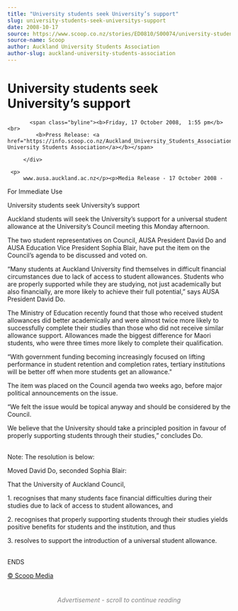 ```yaml
---
title: "University students seek University’s support"
slug: university-students-seek-universitys-support
date: 2008-10-17
source: https://www.scoop.co.nz/stories/ED0810/S00074/university-students-seek-universitys-support.htm
source-name: Scoop
author: Auckland University Students Association
author-slug: auckland-university-students-association
---
```

<div class="story-top">
           <h1>University students seek University’s support</h1>

           <span class="byline"><b>Friday, 17 October 2008,  1:55 pm</b><br>
             <b>Press Release: <a href="https://info.scoop.co.nz/Auckland_University_Students_Association">Auckland University Students Association</a></b></span>

         </div>

	 <p>
         www.ausa.auckland.ac.nz</p><p>Media Release - 17 October 2008 -
For Immediate Use</p><p>University students seek University’s
support</p><p>Auckland students will seek the University’s
support for a universal student allowance at the
University’s Council meeting this Monday afternoon.</p><p>The
two student representatives on Council, AUSA President David
Do and AUSA Education Vice President Sophia Blair, have put
the item on the Council’s agenda to be discussed and voted
on.</p><p>“Many students at Auckland University find
themselves in difficult financial circumstances due to lack
of access to student allowances. Students who are properly
supported while they are studying, not just academically but
also financially, are more likely to achieve their full
potential,” says AUSA President David Do.</p><p>The Ministry
of Education recently found that those who received student
allowances did better academically and were almost twice
more likely to successfully complete their studies than
those who did not receive similar allowance support.
Allowances made the biggest difference for Maori students,
who were three times more likely to complete their
qualification.</p><p>“With government funding becoming
increasingly focused on lifting performance in student
retention and completion rates, tertiary institutions will
be better off when more students get an allowance."</p><p>The
item was placed on the Council agenda two weeks ago, before
major political announcements on the issue.</p><p>“We felt the
issue would be topical anyway and should be considered by
the Council.
</p>
<p>We believe that the University should take a
principled position in favour of properly supporting
students through their studies,” concludes Do.</p><p><br>Note:
The resolution is below:</p><p>Moved David Do, seconded Sophia
Blair:</p><p>That the University of Auckland Council,</p><p>1.
recognises that many students face financial difficulties
during their studies due to lack of access to student
allowances, and</p><p>2. recognises that properly supporting
students through their studies yields positive benefits for
students and the institution, and thus</p><p>3. resolves to
support the introduction of a universal student
allowance.</p><p><br>ENDS<br>
</p><p>
<a href="http://www.scoop.co.nz/about/terms.html" target="_blank"><span>© Scoop Media</span></a>
         <br>
</p><div id="story-footer" style="padding:20px 0;">

<div id="div-gpt-ad-1493962836337-6" style="min-width: 300px; min-height: 250px; text-align: center;"><div style="text-align:center; font-size:14px; font-style: italic; color: grey; padding: 4px;">Advertisement - scroll to continue reading</div>
  
</div>
</div>
<!--


